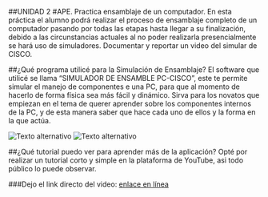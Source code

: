 ##UNIDAD 2
#APE. Practica ensamblaje de un computador.
En esta práctica el alumno podrá realizar el proceso de ensamblaje completo de un computador pasando por todas las etapas hasta llegar a su finalización, debido a las circunstancias actuales al no poder realizarla presencialmente se hará uso de simuladores. Documentar y reportar un video del simular de CISCO.

##¿Qué programa utilicé para la Simulación de Ensamblaje?
El software que utilicé se llama “SIMULADOR DE ENSAMBLE PC-CISCO”, este te 
permite simular el manejo de componentes e una PC, para que al momento de hacerlo de 
forma física sea más fácil y dinámico.
Sirva para los novatos que empiezan en el tema de querer aprender sobre los componentes 
internos de la PC, y de esta manera saber que hace cada uno de ellos y la forma en la que 
actúa.

![Texto alternativo](https://i.ibb.co/QntBc0c/b66fbd1c5c2fc15a4b5e5a277490563b.png)
![Texto alternativo](https://i.ibb.co/Xkhrx71/24abfae9763da1611823d2cdaa157c4a.png)

##¿Qué tutorial puedo ver para aprender más de la aplicación?
Opté por realizar un tutorial corto y simple en la plataforma de YouTube, asi todo 
público lo puede observar.

###Dejo el link directo del video:
[enlace en línea](https://youtu.be/pGAoc6-ifvU)
